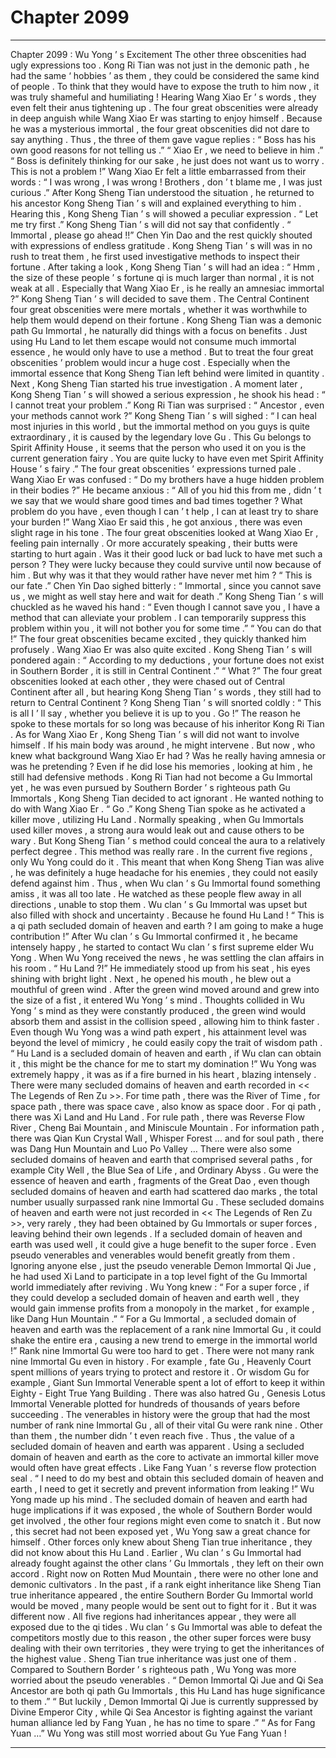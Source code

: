 
# Chapter 2099


---

Chapter 2099 : Wu Yong ’ s Excitement
The other three obscenities had ugly expressions too .
Kong Ri Tian was not just in the demonic path , he had the same ‘ hobbies ’ as them , they could be considered the same kind of people .
To think that they would have to expose the truth to him now , it was truly shameful and humiliating !
Hearing Wang Xiao Er ’ s words , they even felt their anus tightening up .
The four great obscenities were already in deep anguish while Wang Xiao Er was starting to enjoy himself . Because he was a mysterious immortal , the four great obscenities did not dare to say anything .
Thus , the three of them gave vague replies : “ Boss has his own good reasons for not telling us .”
“ Xiao Er , we need to believe in him .”
“ Boss is definitely thinking for our sake , he just does not want us to worry . This is not a problem !”
Wang Xiao Er felt a little embarrassed from their words : “ I was wrong , I was wrong ! Brothers , don ’ t blame me , I was just curious .”
After Kong Sheng Tian understood the situation , he returned to his ancestor Kong Sheng Tian ’ s will and explained everything to him .
Hearing this , Kong Sheng Tian ’ s will showed a peculiar expression .
“ Let me try first .” Kong Sheng Tian ’ s will did not say that confidently .
“ Immortal , please go ahead !!” Chen Yin Dao and the rest quickly shouted with expressions of endless gratitude .
Kong Sheng Tian ’ s will was in no rush to treat them , he first used investigative methods to inspect their fortune .
After taking a look , Kong Sheng Tian ’ s will had an idea : “ Hmm , the size of these people ’ s fortune qi is much larger than normal , it is not weak at all . Especially that Wang Xiao Er , is he really an amnesiac immortal ?”
Kong Sheng Tian ’ s will decided to save them .
The Central Continent four great obscenities were mere mortals , whether it was worthwhile to help them would depend on their fortune .
Kong Sheng Tian was a demonic path Gu Immortal , he naturally did things with a focus on benefits .
Just using Hu Land to let them escape would not consume much immortal essence , he would only have to use a method . But to treat the four great obscenities ’ problem would incur a huge cost .
Especially when the immortal essence that Kong Sheng Tian left behind were limited in quantity .
Next , Kong Sheng Tian started his true investigation .
A moment later , Kong Sheng Tian ’ s will showed a serious expression , he shook his head : “ I cannot treat your problem .”
Kong Ri Tian was surprised : “ Ancestor , even your methods cannot work ?”
Kong Sheng Tian ’ s will sighed : “ I can heal most injuries in this world , but the immortal method on you guys is quite extraordinary , it is caused by the legendary love Gu . This Gu belongs to Spirit Affinity House , it seems that the person who used it on you is the current generation fairy . You are quite lucky to have even met Spirit Affinity House ’ s fairy .”
The four great obscenities ’ expressions turned pale .
Wang Xiao Er was confused : “ Do my brothers have a huge hidden problem in their bodies ?”
He became anxious : “ All of you hid this from me , didn ’ t we say that we would share good times and bad times together ? What problem do you have , even though I can ’ t help , I can at least try to share your burden !”
Wang Xiao Er said this , he got anxious , there was even slight rage in his tone .
The four great obscenities looked at Wang Xiao Er , feeling pain internally .
Or more accurately speaking , their butts were starting to hurt again .
Was it their good luck or bad luck to have met such a person ? They were lucky because they could survive until now because of him . But why was it that they would rather have never met him ?
“ This is our fate .” Chen Yin Dao sighed bitterly : “ Immortal , since you cannot save us , we might as well stay here and wait for death .”
Kong Sheng Tian ’ s will chuckled as he waved his hand : “ Even though I cannot save you , I have a method that can alleviate your problem . I can temporarily suppress this problem within you , it will not bother you for some time .”
“ You can do that !” The four great obscenities became excited , they quickly thanked him profusely .
Wang Xiao Er was also quite excited .
Kong Sheng Tian ’ s will pondered again : “ According to my deductions , your fortune does not exist in Southern Border , it is still in Central Continent .”
“ What ?” The four great obscenities looked at each other , they were chased out of Central Continent after all , but hearing Kong Sheng Tian ’ s words , they still had to return to Central Continent ?
Kong Sheng Tian ’ s will snorted coldly : “ This is all I ’ ll say , whether you believe it is up to you . Go !”
The reason he spoke to these mortals for so long was because of his inheritor Kong Ri Tian . As for Wang Xiao Er , Kong Sheng Tian ’ s will did not want to involve himself .
If his main body was around , he might intervene .
But now , who knew what background Wang Xiao Er had ? Was he really having amnesia or was he pretending ? Even if he did lose his memories , looking at him , he still had defensive methods .
Kong Ri Tian had not become a Gu Immortal yet , he was even pursued by Southern Border ’ s righteous path Gu Immortals , Kong Sheng Tian decided to act ignorant .
He wanted nothing to do with Wang Xiao Er .
“ Go .” Kong Sheng Tian spoke as he activated a killer move , utilizing Hu Land .
Normally speaking , when Gu Immortals used killer moves , a strong aura would leak out and cause others to be wary .
But Kong Sheng Tian ’ s method could conceal the aura to a relatively perfect degree .
This method was really rare .
In the current five regions , only Wu Yong could do it .
This meant that when Kong Sheng Tian was alive , he was definitely a huge headache for his enemies , they could not easily defend against him .
Thus , when Wu clan ’ s Gu Immortal found something amiss , it was all too late . He watched as these people flew away in all directions , unable to stop them .
Wu clan ’ s Gu Immortal was upset but also filled with shock and uncertainty .
Because he found Hu Land !
“ This is a qi path secluded domain of heaven and earth ? I am going to make a huge contribution !” After Wu clan ’ s Gu Immortal confirmed it , he became intensely happy , he started to contact Wu clan ’ s first supreme elder Wu Yong .
When Wu Yong received the news , he was settling the clan affairs in his room .
“ Hu Land ?!” He immediately stood up from his seat , his eyes shining with bright light .
Next , he opened his mouth , he blew out a mouthful of green wind .
After the green wind moved around and grew into the size of a fist , it entered Wu Yong ’ s mind .
Thoughts collided in Wu Yong ’ s mind as they were constantly produced , the green wind would absorb them and assist in the collision speed , allowing him to think faster .
Even though Wu Yong was a wind path expert , his attainment level was beyond the level of mimicry , he could easily copy the trait of wisdom path .
“ Hu Land is a secluded domain of heaven and earth , if Wu clan can obtain it , this might be the chance for me to start my domination !” Wu Yong was extremely happy , it was as if a fire burned in his heart , blazing intensely .
There were many secluded domains of heaven and earth recorded in << The Legends of Ren Zu >>. For time path , there was the River of Time , for space path , there was space cave , also know as space door . For qi path , there was Xi Land and Hu Land . For rule path , there was Reverse Flow River , Cheng Bai Mountain , and Miniscule Mountain . For information path , there was Qian Kun Crystal Wall , Whisper Forest … and for soul path , there was Dang Hun Mountain and Luo Po Valley …
There were also some secluded domains of heaven and earth that comprised several paths , for example City Well , the Blue Sea of Life , and Ordinary Abyss .
Gu were the essence of heaven and earth , fragments of the Great Dao , even though secluded domains of heaven and earth had scattered dao marks , the total number usually surpassed rank nine Immortal Gu .
These secluded domains of heaven and earth were not just recorded in << The Legends of Ren Zu >>, very rarely , they had been obtained by Gu Immortals or super forces , leaving behind their own legends .
If a secluded domain of heaven and earth was used well , it could give a huge benefit to the super force . Even pseudo venerables and venerables would benefit greatly from them .
Ignoring anyone else , just the pseudo venerable Demon Immortal Qi Jue , he had used Xi Land to participate in a top level fight of the Gu Immortal world immediately after reviving .
Wu Yong knew : “ For a super force , if they could develop a secluded domain of heaven and earth well , they would gain immense profits from a monopoly in the market , for example , like Dang Hun Mountain .”
“ For a Gu Immortal , a secluded domain of heaven and earth was the replacement of a rank nine Immortal Gu , it could shake the entire era , causing a new trend to emerge in the immortal world !”
Rank nine Immortal Gu were too hard to get .
There were not many rank nine Immortal Gu even in history .
For example , fate Gu , Heavenly Court spent millions of years trying to protect and restore it .
Or wisdom Gu for example , Giant Sun Immortal Venerable spent a lot of effort to keep it within Eighty - Eight True Yang Building .
There was also hatred Gu , Genesis Lotus Immortal Venerable plotted for hundreds of thousands of years before succeeding .
The venerables in history were the group that had the most number of rank nine Immortal Gu , all of their vital Gu were rank nine . Other than them , the number didn ’ t even reach five .
Thus , the value of a secluded domain of heaven and earth was apparent . Using a secluded domain of heaven and earth as the core to activate an immortal killer move would often have great effects .
Like Fang Yuan ’ s reverse flow protection seal .
“ I need to do my best and obtain this secluded domain of heaven and earth , I need to get it secretly and prevent information from leaking !” Wu Yong made up his mind .
The secluded domain of heaven and earth had huge implications if it was exposed , the whole of Southern Border would get involved , the other four regions might even come to snatch it .
But now , this secret had not been exposed yet , Wu Yong saw a great chance for himself .
Other forces only knew about Sheng Tian true inheritance , they did not know about this Hu Land .
Earlier , Wu clan ’ s Gu Immortal had already fought against the other clans ’ Gu Immortals , they left on their own accord . Right now on Rotten Mud Mountain , there were no other lone and demonic cultivators .
In the past , if a rank eight inheritance like Sheng Tian true inheritance appeared , the entire Southern Border Gu Immortal world would be moved , many people would be sent out to fight for it .
But it was different now .
All five regions had inheritances appear , they were all exposed due to the qi tides .
Wu clan ’ s Gu Immortal was able to defeat the competitors mostly due to this reason , the other super forces were busy dealing with their own territories , they were trying to get the inheritances of the highest value .
Sheng Tian true inheritance was just one of them .
Compared to Southern Border ’ s righteous path , Wu Yong was more worried about the pseudo venerables .
“ Demon Immortal Qi Jue and Qi Sea Ancestor are both qi path Gu Immortals , this Hu Land has huge significance to them .”
“ But luckily , Demon Immortal Qi Jue is currently suppressed by Divine Emperor City , while Qi Sea Ancestor is fighting against the variant human alliance led by Fang Yuan , he has no time to spare .”
“ As for Fang Yuan …”
Wu Yong was still most worried about Gu Yue Fang Yuan !

---

